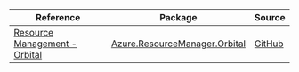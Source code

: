 | Reference | Package | Source |
|---|---|---|
|[Resource Management - Orbital](resourcemanager.orbital-readme.md)|[Azure.ResourceManager.Orbital](https://www.nuget.org/packages/Azure.ResourceManager.Orbital)|[GitHub](https://github.com/Azure/azure-sdk-for-net/blob/main/sdk/orbital/Azure.ResourceManager.Orbital)|
